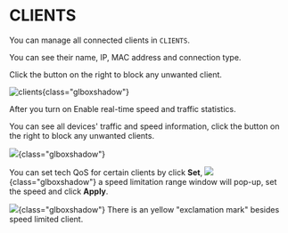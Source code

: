 # CLIENTS

You can manage all connected clients in `CLIENTS`. 

You can see their name, IP, MAC address and connection type.

Click the button on the right to block any unwanted client.

![clients](https://static.gl-inet.com/docs/en/3/setup/mini_router/clients/1.jpg){class="glboxshadow"}

After you turn on Enable real-time speed and traffic statistics. 

You can see all devices' traffic and speed information, click the button on the right to block any unwanted clients.

![](https://static.gl-inet.com/docs/en/3/setup/gl-b1300/clients/client1.png){class="glboxshadow"}


You can set tech QoS for certain clients by click **Set**, 
![](https://static.gl-inet.com/docs/en/3/setup/gl-b1300/clients/client2.png){class="glboxshadow"}
a speed limitation range window will pop-up, set the speed and click **Apply**.

![](https://static.gl-inet.com/docs/en/3/setup/gl-b1300/clients/client3.png){class="glboxshadow"}
There is an yellow "exclamation mark" besides speed limited client.
